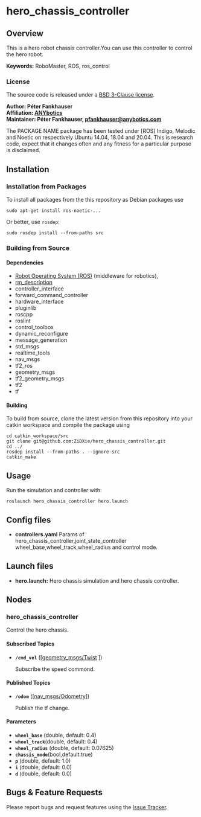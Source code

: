 # hero_chassis_controller

## Overview

This is a hero robot chassis controller.You can use this controller to control the hero robot.

**Keywords:** RoboMaster, ROS, ros_control

### License

The source code is released under a [BSD 3-Clause license](LICENSE).

**Author: Péter Fankhauser<br />
Affiliation: [ANYbotics](https://www.anybotics.com/)<br />
Maintainer: Péter Fankhauser, pfankhauser@anybotics.com**

The PACKAGE NAME package has been tested under [ROS] Indigo, Melodic and Noetic on respectively Ubuntu 14.04, 18.04 and
20.04. This is research code, expect that it changes often and any fitness for a particular purpose is disclaimed.

## Installation

### Installation from Packages

To install all packages from the this repository as Debian packages use

    sudo apt-get install ros-noetic-...

Or better, use `rosdep`:

	sudo rosdep install --from-paths src

### Building from Source

#### Dependencies

- [Robot Operating System (ROS)](http://wiki.ros.org) (middleware for robotics),
- [rm_description](https://github.com/YoujianWu/rm_description_for_task.git)
- controller_interface
- forward_command_controller
- hardware_interface
- pluginlib
- roscpp
- roslint
- control_toolbox
- dynamic_reconfigure
- message_generation
- std_msgs
- realtime_tools
- nav_msgs
- tf2_ros
- geometry_msgs
- tf2_geometry_msgs
- tf2
- tf

#### Building

To build from source, clone the latest version from this repository into your catkin workspace and compile the package
using

	cd catkin_workspace/src
	git clone git@github.com:ZiDXie/hero_chassis_controller.git
	cd ../
	rosdep install --from-paths . --ignore-src
	catkin_make

## Usage

Run the simulation and controller with:

	roslaunch hero_chassis_controller hero.launch  

## Config files

* **controllers.yaml** Params of hero_chassis_controller,joint_state_controller  wheel_base,wheel_track,wheel_radius and control mode.

## Launch files

* **hero.launch:** Hero chassis  simulation and hero chassis controller.


## Nodes

### hero_chassis_controller

Control the hero chassis.

#### Subscribed Topics

* **`/cmd_vel`** ([[geometry_msgs/Twist](http://docs.ros.org/en/jade/api/geometry_msgs/html/msg/Twist.html) ])

  Subscribe the speed commond.

#### Published Topics

* **`/odom`** ([[nav_msgs/Odometry](http://docs.ros.org/en/noetic/api/nav_msgs/html/msg/Odometry.html)])

  Publish the tf change.

#### Parameters

* **`wheel_base`** (double, default: 0.4)
* **`wheel_track`**(double, default: 0.4)
* **`wheel_radius`** (double, default: 0.07625)
* **`chassis_mode`**(bool,default:true)
* **`p`** (double, default: 1.0)
* **`i`** (double, default: 0.0)
* **`d`** (double, default: 0.0)

## Bugs & Feature Requests

Please report bugs and request features using the [Issue Tracker](https://github.com/gdut-dynamic-x/rm_template/issues).
